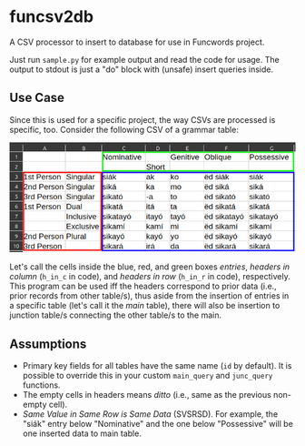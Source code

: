 # funcsv2db
A CSV processor to insert to database for use in Funcwords project.

Just run `sample.py` for example output and read the code for usage. The output to stdout is just a "do" block with (unsafe) insert queries inside.

## Use Case

Since this is used for a specific project, the way CSVs are processed is specific, too. Consider the following CSV of a grammar table:

![Pangasinan Personal Pronouns](doc/personal-pronoun-table.png)

Let's call the cells inside the blue, red, and green boxes *entries*, *headers in column* (`h_in_c` in code), and *headers in row* (`h_in_r` in code), respectively. This program can be used iff the headers correspond to prior data (i.e., prior records from other table/s), thus aside from the insertion of entries in a specific table (let's call it the *main* table), there will also be insertion to junction table/s connecting the other table/s to the main.

## Assumptions
- Primary key fields for all tables have the same name (`id` by default). It is possible to override this in your custom `main_query` and `junc_query` functions.
- The empty cells in headers means *ditto* (i.e., same as the previous non-empty cell).
- *Same Value in Same Row is Same Data* (SVSRSD). For example, the "siák" entry below "Nominative" and the one below "Possessive" will be one inserted data to main table.